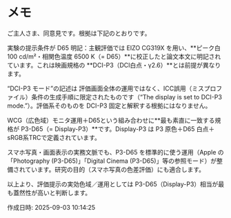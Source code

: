 # メモ

ご主人さま、同意見です。根拠は下記のとおりです。

実験の提示条件が D65 明記：主観評価では EIZO CG319X を用い、**ピーク白 100 cd/m²・相関色温度 6500 K（= D65）**に校正したと論文本文に明記されています。これは映画規格の **DCI-P3（DCI白点・γ2.6）**とは前提が異なります。

“DCI-P3 モード”の記述は 評価画面全体の運用ではなく、ICC誤用（ミスプロファイル）条件の生成手順に限定されたものです（“The display is set to DCI-P3 mode.”）。評価系そのものを DCI-P3 固定と解釈する根拠にはなりません。

WCG（広色域）モニタ運用＋D65という組み合わせに**最も素直に一致する規格が P3-D65（= Display-P3）**です。Display-P3 は P3 原色＋D65 白点＋sRGB系TRCで定義されています。

スマホ写真・画面表示の実務文脈でも、P3-D65 を標準的に使う運用（Apple の「Photography (P3-D65)」「Digital Cinema (P3-D65)」等の参照モード）が整備されています。研究の目的（スマホ写真の色差評価）にも適合します。


以上より、評価提示の実効色域／運用としては P3-D65（Display-P3）相当が最も蓋然性が高いと判断します。



作成日時: 2025-09-03 10:14:25